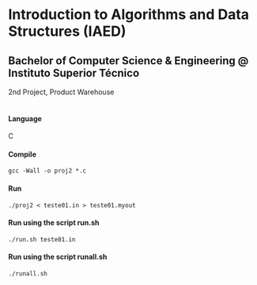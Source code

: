# Introduction to Algorithms and Data Structures (IAED)
## Bachelor of Computer Science & Engineering @ Instituto Superior Técnico
2nd Project, Product Warehouse
<br><br>

#### Language
C

#### Compile
```gcc -Wall -o proj2 *.c```

#### Run
```./proj2 < teste01.in > teste01.myout```

#### Run using the script run.sh
```./run.sh teste01.in```

#### Run using the script runall.sh
```./runall.sh```
